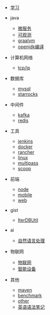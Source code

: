 * [学习](docs/project.md)

* java
  * [微服务](docs/微服务.md)
  * [可观测](docs/可观测/可观测.md)
  * [graalvm](docs/graalvm.md)
  * [openjdk编译](docs/openjdk/openjdk_index.md)

* 计算机网络
    * [tcp/ip](docs/网络/tcp_ip.md)

* 数据库
    * [mysql](docs/mysql.md)
    * [starrocks](docs/starrocks.md)

* 中间件
    * [kafka](docs/kafka.md)
    * [redis](docs/redis.md)

[//]: # (  * [zookeeper]&#40;docs/zookeeper.md&#41;)

* 工具
    * [jenkins](docs/jenkins.md)
    * [docker](docs/docker.md)
    * [rancher](docs/rancher.md)
    * [linux](docs/linux.md)
    * [multipass](docs/multipass/multipass.md)
    * [scoop](docs/scoop/scoop.md)

* 前端
    * [node](docs/前端/node.md)
    * [mobile](docs/前端/移动端.md)
    * [web](docs/前端/web端.md)

* gist
    * [IterDBUtil](docs/gist/iterdb.md)

* ai
    * [自然语言处理](docs/ai/自然语言识别/自然语言识别.md)

* 物联网
    * [物联网](docs/物联网/物联网.md)
    * [智能设备](docs/物联网/智能设备.md)
  
* 其他
    * [maven](docs/maven.md)
    * [benchmark](docs/benchmark.md)
    * [other](docs/other.md)
    * [英语语法笔记](docs/英语/语法.md)
